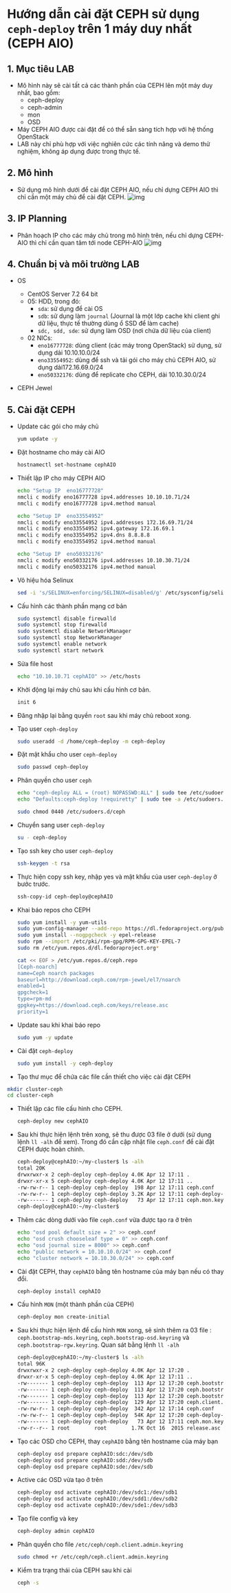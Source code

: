 # Hướng dẫn cài đặt CEPH sử dụng `ceph-deploy` trên 1 máy duy nhất (CEPH AIO)

## 1. Mục tiêu LAB
- Mô hình này sẽ cài tất cả các thành phần của CEPH lên một máy duy nhất, bao gồm:
  - ceph-deploy
  - ceph-admin
  - mon
  - OSD
- Máy CEPH AIO được cài đặt để có thể sẵn sàng tích hợp với hệ thống OpenStack
- LAB này chỉ phù hợp với việc nghiên cức các tính năng và demo thử nghiệm, không áp dụng được trong thực tế.

## 2. Mô hình 
- Sử dụng mô hình dưới để cài đặt CEPH AIO, nếu chỉ dựng CEPH AIO thì chỉ cần một máy chủ để cài đặt CEPH. 
![img](../images/topology_OPS_CEPH-AIO_CentOS7.2.png)

## 3. IP Planning
- Phân hoạch IP cho các máy chủ trong mô hình trên, nếu chỉ dựng CEPH-AIO thì chỉ cần quan tâm tới node CEPH-AIO
![img](../images/ip-planning-OPS-CEPH-AIO-CentOS7.2.png)

## 4. Chuẩn bị và môi trường LAB
 
- OS
  - CentOS Server 7.2 64 bit
  - 05: HDD, trong đó:
    - `sda`: sử dụng để cài OS
    - `sdb`: sử dụng làm `journal` (Journal là một lớp cache khi client ghi dữ liệu, thực tế thường dùng ổ SSD để làm cache)
    - `sdc, sdd, sde`: sử dụng làm OSD (nơi chứa dữ liệu của client)
  - 02 NICs: 
    - `eno16777728`: dùng client (các máy trong OpenStack) sử dụng, sử dụng dải 10.10.10.0/24
    - `eno33554952`: dùng để ssh và tải gói cho máy chủ CEPH AIO, sử dụng dải172.16.69.0/24
    - `eno50332176`: dùng để replicate cho CEPH, dải 10.10.30.0/24
  
- CEPH Jewel

## 5. Cài đặt CEPH

- Update các gói cho máy chủ 
  ```sh
  yum update -y
  ```

- Đặt hostname cho máy cài AIO
  ```sh
  hostnamectl set-hostname cephAIO  
  ```
- Thiết lập IP cho máy CEPH AIO
  ```sh
  echo "Setup IP  eno16777728"
  nmcli c modify eno16777728 ipv4.addresses 10.10.10.71/24
  nmcli c modify eno16777728 ipv4.method manual

  echo "Setup IP  eno33554952"
  nmcli c modify eno33554952 ipv4.addresses 172.16.69.71/24
  nmcli c modify eno33554952 ipv4.gateway 172.16.69.1
  nmcli c modify eno33554952 ipv4.dns 8.8.8.8
  nmcli c modify eno33554952 ipv4.method manual

  echo "Setup IP  eno50332176"
  nmcli c modify eno50332176 ipv4.addresses 10.10.30.71/24
  nmcli c modify eno50332176 ipv4.method manual
  ```
  
- Vô hiệu hóa Selinux
  ```sh
  sed -i 's/SELINUX=enforcing/SELINUX=disabled/g' /etc/sysconfig/selinux
  ```

- Cấu hình các thành phần mạng cơ bản
  ```sh
  sudo systemctl disable firewalld
  sudo systemctl stop firewalld
  sudo systemctl disable NetworkManager
  sudo systemctl stop NetworkManager
  sudo systemctl enable network
  sudo systemctl start network
  ```

- Sửa file host 
  ```sh
  echo "10.10.10.71 cephAIO" >> /etc/hosts
  ```

- Khởi động lại máy chủ sau khi cấu hình cơ bản.
  ```sh
  init 6
  ```
 
- Đăng nhập lại bằng quyền `root` sau khi máy chủ reboot xong.

- Tạo user `ceph-deploy`
  ```sh
  sudo useradd -d /home/ceph-deploy -m ceph-deploy
  ```  
  
- Đặt mật khẩu cho user `ceph-deploy`
  ```sh
  sudo passwd ceph-deploy
  ```
  
- Phân quyền cho user `ceph`
  ```sh
  echo "ceph-deploy ALL = (root) NOPASSWD:ALL" | sudo tee /etc/sudoers.d/ceph
  echo "Defaults:ceph-deploy !requiretty" | sudo tee -a /etc/sudoers.d/ceph
  
  sudo chmod 0440 /etc/sudoers.d/ceph
  ```
- Chuyển sang user `ceph-deploy`
  ```sh
  su - ceph-deploy
  ```

- Tạo ssh key cho user `ceph-deploy`
  ```sh
  ssh-keygen -t rsa
  ```
- Thực hiện copy ssh key, nhập yes và mật khẩu của user `ceph-deploy` ở bước trước.
  ```sh
  ssh-copy-id ceph-deploy@cephAIO
  ```

- Khai báo repos cho CEPH 
  ```sh
  sudo yum install -y yum-utils
  sudo yum-config-manager --add-repo https://dl.fedoraproject.org/pub/epel/7/x86_64/ 
  sudo yum install --nogpgcheck -y epel-release 
  sudo rpm --import /etc/pki/rpm-gpg/RPM-GPG-KEY-EPEL-7 
  sudo rm /etc/yum.repos.d/dl.fedoraproject.org*
  ```
   
  ```sh
  cat << EOF > /etc/yum.repos.d/ceph.repo
  [Ceph-noarch]
  name=Ceph noarch packages
  baseurl=http://download.ceph.com/rpm-jewel/el7/noarch
  enabled=1
  gpgcheck=1
  type=rpm-md
  gpgkey=https://download.ceph.com/keys/release.asc
  priority=1
  ```

- Update sau khi khai báo repo
  ```sh
  sudo yum -y update
  ```

- Cài đặt `ceph-deploy` 
  ```sh
  sudo yum install -y ceph-deploy
  ```

- Tạo thư mục để chứa các file cần thiết cho việc cài đặt CEPH 
```sh
mkdir cluster-ceph
cd cluster-ceph
```

- Thiết lập các file cấu hình cho CEPH.
  ```sh
  ceph-deploy new cephAIO
  ```

- Sau khi thực hiện lệnh trên xong, sẽ thu được 03 file ở dưới (sử dụng lệnh `ll -alh` để xem). Trong đó cần cập nhật file `ceph.conf` để cài đặt CEPH được hoàn chỉnh.
  ```sh
  ceph-deploy@cephAIO:~/my-cluster$ ls -alh
  total 20K
  drwxrwxr-x 2 ceph-deploy ceph-deploy 4.0K Apr 12 17:11 .
  drwxr-xr-x 5 ceph-deploy ceph-deploy 4.0K Apr 12 17:11 ..
  -rw-rw-r-- 1 ceph-deploy ceph-deploy  198 Apr 12 17:11 ceph.conf
  -rw-rw-r-- 1 ceph-deploy ceph-deploy 3.2K Apr 12 17:11 ceph-deploy-ceph.log
  -rw------- 1 ceph-deploy ceph-deploy   73 Apr 12 17:11 ceph.mon.keyring
  ceph-deploy@cephAIO:~/my-cluster$
  ```

- Thêm các dòng dưới vào file `ceph.conf` vừa được tạo ra ở trên
  ```sh
  echo "osd pool default size = 2" >> ceph.conf
  echo "osd crush chooseleaf type = 0" >> ceph.conf
  echo "osd journal size = 8000" >> ceph.conf
  echo "public network = 10.10.10.0/24" >> ceph.conf
  echo "cluster network = 10.10.30.0/24" >> ceph.conf
  ```
  
- Cài đặt CEPH, thay `cephAIO` bằng tên hostname của máy bạn nếu có thay đổi.
  ```sh
  ceph-deploy install cephAIO
  ```

- Cấu hình `MON` (một thành phần của CEPH)
  ```sh
  ceph-deploy mon create-initial
  ```

- Sau khi thực hiện lệnh để cấu hình `MON` xong, sẽ sinh thêm ra 03 file : `ceph.bootstrap-mds.keyring`, `ceph.bootstrap-osd.keyring` và `ceph.bootstrap-rgw.keyring`. Quan sát bằng lệnh `ll -alh`

  ```sh
  ceph-deploy@cephAIO:~/my-cluster$ ls -alh
  total 96K
  drwxrwxr-x 2 ceph-deploy ceph-deploy 4.0K Apr 12 17:20 .
  drwxr-xr-x 5 ceph-deploy ceph-deploy 4.0K Apr 12 17:11 ..
  -rw------- 1 ceph-deploy ceph-deploy  113 Apr 12 17:20 ceph.bootstrap-mds.keyring
  -rw------- 1 ceph-deploy ceph-deploy  113 Apr 12 17:20 ceph.bootstrap-osd.keyring
  -rw------- 1 ceph-deploy ceph-deploy  113 Apr 12 17:20 ceph.bootstrap-rgw.keyring
  -rw------- 1 ceph-deploy ceph-deploy  129 Apr 12 17:20 ceph.client.admin.keyring
  -rw-rw-r-- 1 ceph-deploy ceph-deploy  342 Apr 12 17:14 ceph.conf
  -rw-rw-r-- 1 ceph-deploy ceph-deploy  54K Apr 12 17:20 ceph-deploy-ceph.log
  -rw------- 1 ceph-deploy ceph-deploy   73 Apr 12 17:11 ceph.mon.keyring
  -rw-r--r-- 1 root        root        1.7K Oct 16  2015 release.asc
  ```

- Tạo các OSD cho CEPH, thay `cephAIO` bằng tên hostname của máy bạn 
  ```sh
  ceph-deploy osd prepare cephAIO:sdc:/dev/sdb
  ceph-deploy osd prepare cephAIO:sdd:/dev/sdb
  ceph-deploy osd prepare cephAIO:sde:/dev/sdb
  ```

- Active các OSD vừa tạo ở trên
  ```sh
  ceph-deploy osd activate cephAIO:/dev/sdc1:/dev/sdb1
  ceph-deploy osd activate cephAIO:/dev/sdd1:/dev/sdb2
  ceph-deploy osd activate cephAIO:/dev/sde1:/dev/sdb3
  ```
- Tạo file config và key
  ```sh
  ceph-deploy admin cephAIO
  ```

- Phân quyền cho file `/etc/ceph/ceph.client.admin.keyring`
  ```sh
  sudo chmod +r /etc/ceph/ceph.client.admin.keyring
  ```
  
- Kiểm tra trạng thái của CEPH sau khi cài
  ```sh
  ceph -s
  ```  
